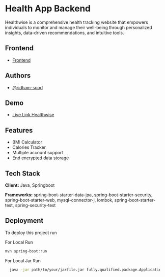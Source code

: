
# Health App Backend

Healthwise is a comprehensive health tracking website that empowers individuals to monitor and manage their well-being through personalized insights, data-driven recommendations, and intuitive tools.

## Frontend

- [Frontend](https://github.com/ridham-sood/health)

  
## Authors

- [@ridham-sood](https://github.com/ridham-sood)


## Demo

 - [Live Link Healthwise](https://health-3daa6.web.app/)


## Features

- BMI Calculator
- Calories Tracker
- Multiple account support
- End encrypted data storage


## Tech Stack

**Client:** Java, Springboot

**Frameworks:** spring-boot-starter-data-jpa, spring-boot-starter-security, spring-boot-starter-web, mysql-connector-j, lombok, spring-boot-starter-test, spring-security-test


## Deployment

To deploy this project run

For Local Run
```bash
mvn spring-boot:run
```

For Local Jar Run
```bash
  java -jar path/to/your/jarfile.jar fully.qualified.package.Application 
```
